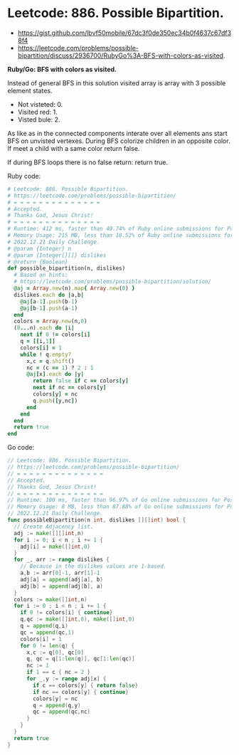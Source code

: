 # Leetcode: 886. Possible Bipartition.

- https://gist.github.com/lbvf50mobile/67dc3f0de350ec34b0f4637c67df38f4
- https://leetcode.com/problems/possible-bipartition/discuss/2936700/RubyGo%3A-BFS-with-colors-as-visited.


**Ruby/Go: BFS with colors as visited.**

Instead of general BFS in this solution visited array is array with 3 possible element states.

- Not visteted: 0.
- Visited red: 1.
- Visted bule: 2.

As like as in the connected components interate over all elements ans start BFS on unvisted vertexes. During BFS colorize children in an opposite color. If meet a child with a same color return false.

If during BFS loops there is no false return: return true.


Ruby code:
```Ruby
# Leetcode: 886. Possible Bipartition.
# https://leetcode.com/problems/possible-bipartition/
# = = = = = = = = = = = = = =
# Accepted.
# Thanks God, Jesus Christ!
# = = = = = = = = = = = = = =
# Runtime: 412 ms, faster than 40.74% of Ruby online submissions for Possible Bipartition.
# Memory Usage: 215 MB, less than 18.52% of Ruby online submissions for Possible Bipartitio
# 2022.12.21 Daily Challenge.
# @param {Integer} n
# @param {Integer[][]} dislikes
# @return {Boolean}
def possible_bipartition(n, dislikes)
  # Based on hints:
  # https://leetcode.com/problems/possible-bipartition/solution/
  @aj = Array.new(n).map{ Array.new(0) }
  dislikes.each do |a,b|
    @aj[a-1].push(b-1)
    @aj[b-1].push(a-1)
  end
  colors = Array.new(n,0)
  (0...n).each do |i|
    next if 0 != colors[i]
    q = [[i,1]]
    colors[i] = 1
    while ! q.empty?
      x,c = q.shift()
      nc = (c == 1) ? 2 : 1
      @aj[x].each do |y|
        return false if c == colors[y]
        next if nc == colors[y]
        colors[y] = nc
        q.push([y,nc])
      end
    end
  end
  return true
end
```
Go code:
```Go
// Leetcode: 886. Possible Bipartition.
// https://leetcode.com/problems/possible-bipartition/
// = = = = = = = = = = = = = =
// Accepted.
// Thanks God, Jesus Christ!
// = = = = = = = = = = = = = =
// Runtime: 100 ms, faster than 96.97% of Go online submissions for Possible Bipartition.
// Memory Usage: 8 MB, less than 87.88% of Go online submissions for Possible Bipartition.
// 2022.12.21 Daily Challenge.
func possibleBipartition(n int, dislikes [][]int) bool {
  // Create Adjacency list.
  adj := make([][]int,n)
  for i := 0; i < n ; i += 1 {
    adj[i] = make([]int,0)
  }
  for _, arr := range dislikes {
    // Because in the dislikes values are 1-based.
    a,b := arr[0]-1, arr[1]-1
    adj[a] = append(adj[a], b)
    adj[b] = append(adj[b], a)
  }
  colors := make([]int,n)
  for i := 0 ; i < n ; i += 1 {
    if 0 != colors[i] { continue}
    q,qc := make([]int,0), make([]int,0)
    q = append(q,i)
    qc = append(qc,1)
    colors[i] = 1
    for 0 != len(q) {
      x,c := q[0], qc[0]
      q, qc = q[1:len(q)], qc[1:len(qc)]
      nc := 1
      if 1 == c { nc = 2 }
      for _,y := range adj[x] {
        if c == colors[y] { return false}
        if nc == colors[y] { continue}
        colors[y] = nc
        q = append(q,y)
        qc = append(qc,nc)
      }
    }
  }
  return true
}
```
